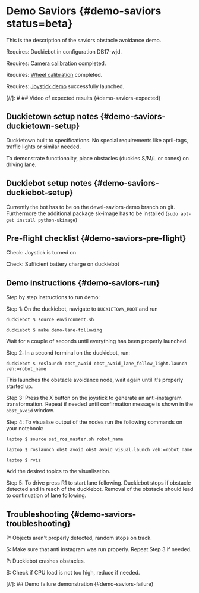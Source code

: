 # Demo Saviors {#demo-saviors status=beta}

This is the description of the saviors obstacle avoidance demo.

<div class='requirements' markdown="1">

Requires: Duckiebot in configuration DB17-wjd.

Requires: [Camera calibration](#camera-calib) completed. 

Requires: [Wheel calibration](#wheel-calibration) completed. 

Requires: [Joystick demo](#rc-control) successfully launched. 

</div>

[//]: # ## Video of expected results {#demo-saviors-expected}

## Duckietown setup notes {#demo-saviors-duckietown-setup}

Duckietown built to specifications. No special requirements like april-tags, traffic lights or similar needed.

To demonstrate functionality, place obstacles (duckies S/M/L or cones) on driving lane.

## Duckiebot setup notes {#demo-saviors-duckiebot-setup}

Currently the bot has to be on the devel-saviors-demo branch on git. Furthermore the additional package sk-image has to be installed (`sudo apt-get install python-skimage`)

## Pre-flight checklist {#demo-saviors-pre-flight}

Check: Joystick is turned on

Check: Sufficient battery charge on duckiebot 

## Demo instructions {#demo-saviors-run}

Step by step instructions to run demo:

Step 1: On the duckiebot, navigate to `DUCKIETOWN_ROOT` and run 

    duckiebot $ source environment.sh

    duckiebot $ make demo-lane-following

Wait for a couple of seconds until everything has been properly launched.

Step 2: In a second terminal on the duckiebot, run: 

    duckiebot $ roslaunch obst_avoid obst_avoid_lane_follow_light.launch veh:=robot_name

This launches the obstacle avoidance node, wait again until it's properly started up. 

Step 3: Press the X button on the joystick to generate an anti-instagram transformation. Repeat if needed until confirmation message is shown in the `obst_avoid` window. 

Step 4: To visualise output of the nodes run the following commands on your notebook:

    laptop $ source set_ros_master.sh robot_name

    laptop $ roslaunch obst_avoid obst_avoid_visual.launch veh:=robot_name

    laptop $ rviz

Add the desired topics to the visualisation. 

Step 5: To drive press R1 to start lane following. Duckiebot stops if obstacle detected and in reach of the duckiebot. Removal of the obstacle should lead to continuation of lane following.  


## Troubleshooting {#demo-saviors-troubleshooting}

P: Objects aren't properly detected, random stops on track. 

S: Make sure that anti instagram was run properly. Repeat Step 3 if needed. 

P: Duckiebot crashes obstacles. 

S: Check if CPU load is not too high, reduce if needed. 

[//]: ## Demo failure demonstration {#demo-saviors-failure}


